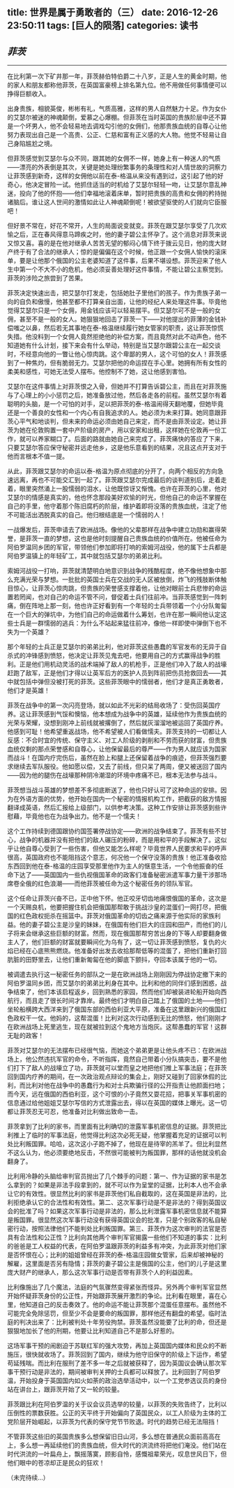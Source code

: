 title: 世界是属于勇敢者的（三）
date: 2016-12-26 23:50:11
tags: [巨人的陨落]
categories: 读书
---
## *菲茨*
---
在比利第一次下矿井那一年，菲茨赫伯特伯爵二十八岁，正是人生的黄金时期，他的家人和朋友都称他菲茨，在英国富豪榜上排名第九位。他不用做任何事情便可以挣得巨额收入。

出身贵族，相貌英俊，彬彬有礼，气质高雅，这样的男人自然魅力十足。作为女仆的艾瑟尔被迷的神魂颠倒，爱慕之心爆棚。但菲茨在当时英国的贵族阶层中还不算是一个坏男人，他不会轻易地去调戏勾引他的女佣们，他那贵族血统的自尊心让他努力表现出自己是一个高贵、公正、仁慈和富有正义感的大人物。他觉不轻易让自己身陷尴尬之境。

但菲茨感觉到艾瑟尔与众不同，跟其她的女佣不一样，她身上有一种迷人的气质——漂亮的外表倒是其次，关键是她处理纷繁事务的条理性和对人情世故的洞察力让菲茨感到新奇，这样的女佣他以前在泰-格温从来没有遇到过，这引起了他的好奇心，他决定冒险一试。他抓住适当的时机给了艾瑟尔轻轻一吻，让艾瑟尔意乱神迷，投向了他的怀抱——他们幸福地滚着床单，暂时把贵族的高贵和女佣的矜持抛诸脑后。谁让这人世间的激情如此让人神魂颠倒呢！被欲望驱使的人们就向它臣服吧！

但好景不常在，好花不常开，人生的局面说变就变。菲茨在跟艾瑟尔享受了几次欢愉之后，正在春风得意马蹄疾之时，他的妻子碧公主怀孕了。这个消息对菲茨来说又惊又喜。喜的是在他对继承人苦苦无望的郁闷心情下终于拨云见日，他的庞大财产终于有了合法的继承人；惊的是偏偏在这个时候，他正跟一个女佣人愉快的滚床单，要是让他那个俄国的公主老婆知道了这件事，后果不堪设想。菲茨迎来了他人生中第一个不大不小的危机，他必须妥善处理好这件事情，不能让碧公主察觉到。菲茨的涉险之旅尝到了苦果。

菲茨决定快速出击，把艾瑟尔打发走，包括她肚子里他们的孩子。作为贵族子弟一向的自负和傲慢，他甚至都不打算亲自出面，让他的经纪人来处理这件事。毕竟他觉得艾瑟尔只是一个女佣，用金钱应该可以轻易摆平。但艾瑟尔可不是一般的女佣，甚至不是一般的女人。她狠狠地回击了菲茨一下——对他提出的菲薄的金钱补偿嗤之以鼻，然后若无其事地在泰-格温继续履行她女管家的职责，这让菲茨惊慌失措。他没料到一个女佣人竟然拒绝他的补偿方案，而且竟然对此不动声色，他不知道她有什么计划，接下来会有什么举动，特别是当艾瑟尔跟碧公主在一起交谈时，不经意向他的一瞥让他心惊肉跳。这个卑鄙的男人，这个可怕的女人！菲茨感到了一种焦灼，但有脆弱无力。艾瑟尔把他的命运捏在手心里。她拥有所有女性的柔美和感性，可她无法受人摆布。他控制不了她，这让他感到害怕。

艾瑟尔在这件事情上对菲茨恨之入骨，但她并不打算告诉碧公主，而且在对菲茨施与了心理上的小小惩罚之后，她准备放过他，然后各走各的前程。虽然艾瑟尔有着聪明的头脑，是一个可怕的对手，足以把菲茨的泰-格温闹得天翻地覆，但她毕竟还是一个善良的女性和一个内心有自我追求的人。她必须为未来打算。她同意跟菲茨心平气和地谈判，但未来的命运必须由她自己来定，而不是由菲茨设定。她让菲茨为她在伦敦购置一套中产阶级的房产，用以安家和出租，这样她在伦敦再一份工作，就可以养家糊口了。后面的路就由她自己来完成了。菲茨痛快的答应了下来，只要艾瑟尔答应保守秘密并远走他乡，这是他乐意看到的结果，况且这点开支对于他而言根本不值一提。

从此，菲茨跟艾瑟尔的命运以泰-格温为原点彻底的分开了，向两个相反的方向急速远离，再也不可能交汇到一起了。菲茨跟艾瑟尔完成最后的谈判道别后，走着走着，眼里突然涌上一股懦弱的泪水，让他既惊讶又惭愧。也许在菲茨的心里，他对艾瑟尔的情感是真实的，他也怀念那段美好欢愉的时光，但他自己的命运不掌握在自己的手里，他守着那个陈旧腐朽的阶层，维护着即将没落的贵族血统，注定了他不可能活出洒脱真实的自己。他归根结底是一个懦弱的人！

一战爆发后，菲茨申请去了欧洲战场。像他的父辈那样在战争中建立功勋和赢得荣誉，是菲茨一直的梦想，这也是他时刻提醒自己贵族血统的价值所在。他被任命为阿伯罗温同乡团的军官，带领他们参加即将打响的索姆河战役，他的属下士兵都是阿伯罗温镇上的年轻矿工，其中就包括艾瑟尔的弟弟比利。

索姆河战役一打响，菲茨就清楚明白地意识到战争的残酷程度，绝不像他想象中那么充满光荣与梦想。一批批的英国士兵在交战的无人区被放倒，炸飞的残肢断体触目惊心，让菲茨心惊肉跳，但贵族的荣誉感支撑着他，让他对眼前士兵悲惨的命运置若罔闻，也对自己的命运不管不问，督促着士兵们往前冲。当菲茨感觉到一阵刺痛，倒在阵地上那一刻，他也许正好看到有一个年轻的士兵带领着一个小分队匍匐在一个巨大的弹坑中，为他们自己的命运做着什么筹划，也许在那一瞬间他认定这些士兵是一群懦弱的逃兵：为什么不站起来猛往前冲，像他一样即使中弹倒下也不失为一个英雄？

那个年轻的士兵正是艾瑟尔的弟弟比利，他对菲茨这些愚蠢的军官发布的无异于自杀式的冲锋感到愤怒，他决定让菲茨见鬼去吧，他要用自己的方式赢得战争的胜利。正是他们用机动灵活的战术端掉了敌人的机枪手，正是他们冲入了敌人的战壕赶跑了敌军，正是他们才得以让英军后方的医护人员到阵前把伤员抢救回去——其中就包括中弹但没被打死的菲茨。这些菲茨眼中的懦弱者，他们才是真正勇敢者，他们才是英雄！

菲茨在战争中的第一次闪亮登场，就以如此不光彩的结局收场了：受伤回英国疗养。这让菲茨感到气馁和懊恼，他本想成为战争中的英雄，延续他作为贵族血统的光荣与荣耀，没想到刚冲上前线就被撂倒了，然后就灰溜溜地被运回了英国疗养。他感到可耻！他希望重返战场，他不希望被人们看做懦夫。菲茨支持的一切都让人反感：不合时宜的传统、保守主义、对工人阶级的剥削和不劳而获的财富，但贵族血统仅剩的那点荣誉感和自尊心，让他保留最后的尊严——作为男人就应该为国家而战斗！在国内疗完伤后，虽然在脸上和腿上还保留着战争的痕迹，但菲茨强烈要求继续去军队服役。他如愿以偿，又去了前线，但只呆了两周，便又被送回了国内——因为他的腿伤在战壕那种阴冷潮湿的环境中疼痛不已，根本无法参与战斗。

菲茨想当战斗英雄的梦想差不多彻底断送了，他也只好认可了这种命运的安排。因为在外语方面的优势，他开始在国内一个秘密的情报机构工作，把截获的敌方情报翻译成英语，然后汇报给上级部门，以供参考决策。这种工作安排让菲茨感到些许慰藉，毕竟他也在为战争出力。他不是一个懦夫！

这个工作持续到德国跟协约国签署停战协定——欧洲的战争结束了。菲茨有些不甘心，战争的机器并没有把他们的敌人碾压的粉碎，而是用和平的手段解决了。这似乎让他自尊心受到了一些伤害，但他又能怎么样呢？毕竟世界人民要求和平的呼声很高，英国政府也不能阻挡这个意志，何况他一个保守没落的贵族！他正准备收拾东西回到他在泰-格温的庄园享受那里他作为主人的惬意生活，一个令他振奋的任命下达了——英国国内一些仇视俄国革命的政客们准备秘密派遣军事力量干涉那场席卷全俄的红色浪潮——而他菲茨被任命为这个秘密任务的领队军官。

这个任命让菲茨兴奋不已，正中他下怀。他正咬牙切齿地痛恨俄国的革命，这次是一个天赐良机，他要把握住机会把俄国那帮敢于挑战沙皇的混蛋们一网打尽，把俄国的红色政权扼杀在摇篮中。菲茨对俄国革命的切齿之痛来源于他实际的家族利益。他的妻子碧公主是沙皇的妹妹，在俄国有他们巨大的庄园和田产，而他们的儿子将来会继承这些巨额的财富。然而，现在俄国那帮穷苦出身的下等人却要翻身做主人了，他们巨额的财富就要瞬间化为乌有了，这一切让菲茨感到愤怒，复仇的火焰已经在心底熊熊燃烧。他准备好出发去收拾那帮低等的混蛋了，把他们重新打回肮脏的田野里去，让他们重新匍匐在他的脚底下颤抖，夺回本该属于他的一切。

被调遣去执行这一秘密任务的部队之一是在欧洲战场上刚刚因为停战协定撤下来的阿伯罗温同乡团，而艾瑟尔的弟弟比利身在其中。比利和他的同伴们感到困惑，战争结束了，他们本该启程返乡，回到熟悉的家园，然而他们却被装进轮船开始向西航行，而且走了很长时间才靠岸。最终他们才明白自己踏上了俄国的土地——他们坐轮船横跨大西洋来到了俄国东部的西伯利亚大平原，准备在这里跟新兴的俄国红色政权干一仗。他妈的，这帮混蛋！比利对这次行动感到无比的愤怒，他们刚刚才在欧洲战场上死里逃生，现在就被拉到这个鬼地方当炮灰。这帮愚蠢的军官！这群无耻的政客！

菲茨对艾瑟尔的无法摆布已经很气恼，而她这个弟弟更是让他头疼不已：在欧洲战场上，他公然违抗军官的命令，不听指挥，竟然自己带着小分队搞突击，要不是他们打下了敌人的战壕立了功，菲茨就可以堂而皇之地把他们推上军事法庭；在菲茨回到国内疗养的期间，在一次政治观点辩论的集会上，刚好又碰到了回家休假的比利，而比利对他在战争中的愚蠢行为和对士兵欺骗行径的公开指责让他颜面扫地；而今天，远在俄国的西伯利亚，这个可恨的小子竟然又耍花招，把事关军事机密的信息通过给他姐姐艾瑟尔写信的方式泄露出去，得以在英国的媒体上曝光。这一切都让菲茨忍无可忍，他准备对比利做出致命一击。

菲茨拿到了比利的家书，而里面有比利确切的泄露军事机密信息的证据。菲茨把比利推上了临时的军事法庭，他觉得比利这次必死无疑，他掌握着充足的证据可以判处比利叛国罪。哈哈，这次这小子跑不掉了，他现在是待宰的羔羊了。但比利显然不这么认为，他必须要绝地反击，不然很可能被判为叛国罪，那样的话他就没机会翻身了。

比利用冷静的头脑给审判官员抛出了几个棘手的问题：第一、作为证据的家书是怎么拿到的？如果是非法手段拿到的，就不可以作为呈堂的证据，比利本人也不会承让它的有效性。很显然比利的家书是菲茨他们私自截取的，这在英国是非法的，比利拒绝承认它的合法性和有效性。第二、这次军事行动是不是非法的？得到英国议会的批准了吗？如果这次军事行动是非法的，那么比利泄露军事机密信息就不能算是叛国罪。很显然这次军事行动没有获得英国议会的批准，只是个别政客的私自秘密行动，按照法律他们不能判处比利叛国罪。第三、菲茨作为这次审判的法官是否具有合法性和公正性？比利向其他两个审判军官揭露一些他们不知道的事实：比利的爸爸是工人权益的代表，在阿伯罗温跟菲茨的利益多有冲突，为此菲茨对他们家是否怀恨在心；比利的姐姐曾经在菲茨的泰-格温庄园做女管家，后来却被神秘的解雇，这里面是否另有隐情；菲茨的妻子碧公主是俄国的公主，他们的儿子是这里庞大财产的继承人，那么这次军事行动是否带有菲茨个人的利益因素。

比利像施出了几个魔法，法庭的气氛骤然变得紧张而怪异。另外两个审判军官显然开始怀疑菲茨身份的公正性，开始跟菲茨展开激烈的争论。比利看在眼里，喜在心里，他知道自己的反击奏效了。他的命运不能让菲茨那个混蛋任意摆布。虽然他不可能完全免除惩罚，但至少不会是要命的叛国罪，那样他还有翻盘的希望。临时法庭的判决出来了：比利被判处十年劳役拘禁。菲茨虽然没能要了比利的命，但还是狠狠地加长了他的刑期，他要让比利知道自己不是那么好惹的。

这场军事干预的闹剧迫于苏联红军的强大攻势，再加上英国国内媒体和民众的不断施压，很快就收场了。菲茨回到了国内，继续为他守旧保守的阶级上下运作，希望苟延残喘。而比利在服刑了差不多一年之后就被获释了，因为英国议会确认那次军事干预行动是非法的，期间被审判关押的士兵都可以释放了。比利回到了阿伯罗温，开始投身于英国国内如火如荼的政治选举活动中，以一个工党参选议员的身份站在讲台上，跟菲茨开始了又一轮的较量。

菲茨跟比利在阿伯罗温的关于议会议员选举的较量，以菲茨的失败告终了，比利以压倒性的票数获胜。公正的天平终于开始偏向了英国民众，以工人阶级为主体的工党阶层开始崛起，以菲茨为代表的保守党节节败退。时代的趋势已经无法阻挡！

不管菲茨这些旧的英国贵族多么想保留旧日山河，多么想在普通民众面前高高在上，多么想一再延续他们的贵族血统，但大时代的洪流终将把他们淹没。他们站在时代洪流的一叶扁舟上，飘摇落寞，顾影自怜，感慨祖辈荣光，叹息世风日下，但他们眼中的苍凉却正是民众的狂欢！

（未完待续...）
